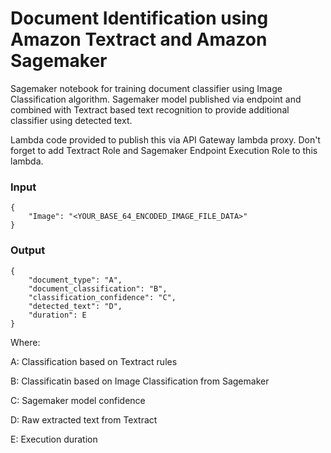# Document Identification using Amazon Textract and Amazon Sagemaker

Sagemaker notebook for training document classifier using Image Classification algorithm. Sagemaker model published via endpoint and combined with Textract based text recognition to provide additional classifier using detected text.

Lambda code provided to publish this via API Gateway lambda proxy. Don't forget to add Textract Role and Sagemaker Endpoint Execution Role to this lambda.



### Input

```
{
    "Image": "<YOUR_BASE_64_ENCODED_IMAGE_FILE_DATA>"
}
```

### Output

```
{
    "document_type": "A",
    "document_classification": "B",
    "classification_confidence": "C",
    "detected_text": "D",
    "duration": E
}
```
Where:

A: Classification based on Textract rules

B: Classificatin based on Image Classification from Sagemaker

C: Sagemaker model confidence

D: Raw extracted text from Textract

E: Execution duration
